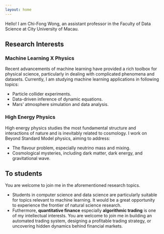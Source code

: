 ```yaml
---
layout: home
---
```


Hello! I am Chi-Fong Wong, an assistant professor in the Faculty of Data Science at City University of Macau.

## Research Interests

### Machine Learning X Physics

Recent advancements of machine learning have provided a rich toolbox for physical science, particularly in dealing with complicated phenomena and datasets. Currently, I am studying machine learning applications in following topics:

* Particle collider experiments.
* Data-driven inference of dynamic equations.
* Mars' atmosphere simulation and data analysis.

### High Energy Physics

High energy physics studies the most fundamental structure and interactions of nature and is inevitably related to cosmology. I work on Beyond Standard Model physics, aiming to address:

* The flavour problem, especially neutrino mass and mixing.
* Cosmological mysteries, including dark matter, dark energy, and gravitational wave.

## To students

You are welcome to join me in the aforementioned research topics.

* Students in computer science and data science are particularly suitable for topics relevant to machine learning. It would be a great opportunity to experience the frontier of natural science research.
* Futhermore, **quantitative finance** especially **algorithmic trading** is one of my intellectual interests. You are welcome to join me in building an automated trading system, designing a profitable trading strategy, or uncovering hidden dynamics behind financial markets.